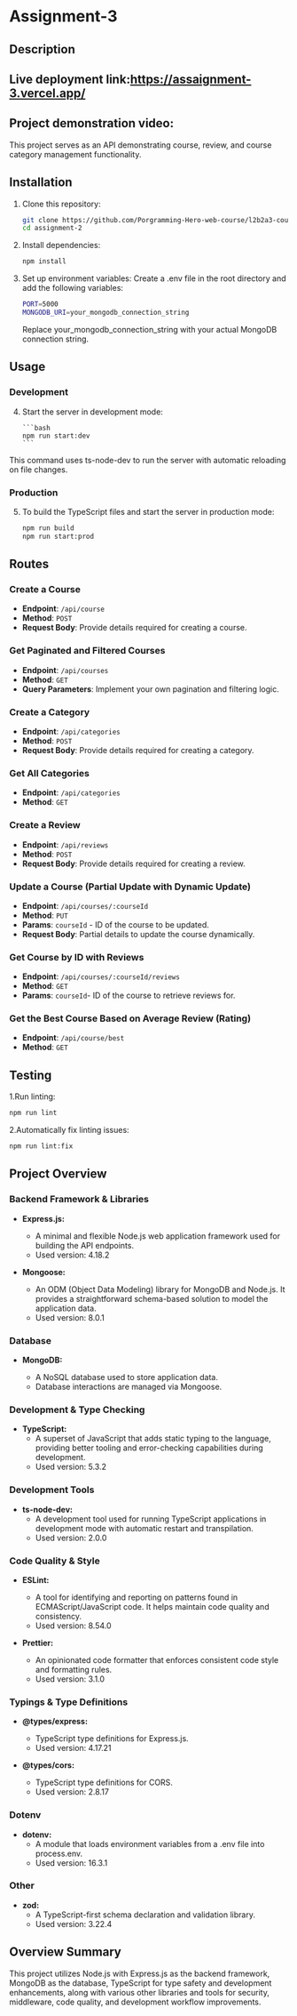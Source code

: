 # Assignment-3

## Description
## Live deployment link:https://assaignment-3.vercel.app/
## Project demonstration video: 
This project serves as an API demonstrating course, review, and course category management functionality.

## Installation

1. Clone this repository:

   ```bash
   git clone https://github.com/Porgramming-Hero-web-course/l2b2a3-course-review-belalhossain22000.git
   cd assignment-2
   ```

2. Install dependencies:

   ```bash
   npm install
   ```

3. Set up environment variables:
   Create a .env file in the root directory and add the following variables:

   ```bash
   PORT=5000
   MONGODB_URI=your_mongodb_connection_string
   ```

   Replace your_mongodb_connection_string with your actual MongoDB connection string.

## Usage

### Development

4.  Start the server in development mode:

        ```bash
        npm run start:dev
        ```

This command uses ts-node-dev to run the server with automatic reloading on file changes.

### Production

5. To build the TypeScript files and start the server in production mode:

   ```bash
   npm run build
   npm run start:prod
   ```

## Routes

### Create a Course

- **Endpoint**: `/api/course`
- **Method**: `POST`
- **Request Body**: Provide details required for creating a course.

### Get Paginated and Filtered Courses

- **Endpoint**: `/api/courses`
- **Method**: `GET`
- **Query Parameters**: Implement your own pagination and filtering logic.

### Create a Category

- **Endpoint**: `/api/categories`
- **Method**: `POST`
- **Request Body**: Provide details required for creating a category.

### Get All Categories

- **Endpoint**: `/api/categories`
- **Method**: `GET`

### Create a Review

- **Endpoint**: `/api/reviews`
- **Method**: `POST`
- **Request Body**: Provide details required for creating a review.

### Update a Course (Partial Update with Dynamic Update)

- **Endpoint**: `/api/courses/:courseId`
- **Method**: `PUT`
- **Params**: `courseId` - ID of the course to be updated.
- **Request Body**: Partial details to update the course dynamically.

### Get Course by ID with Reviews

- **Endpoint**: `/api/courses/:courseId/reviews`
- **Method**: `GET`
- **Params**: `courseId`- ID of the course to retrieve reviews for.

### Get the Best Course Based on Average Review (Rating)

- **Endpoint**: `/api/course/best`
- **Method**: `GET`

## Testing

1.Run linting:

```bash
npm run lint

```

2.Automatically fix linting issues:

```bash
npm run lint:fix
```

## Project Overview

### Backend Framework & Libraries

- **Express.js:**

  - A minimal and flexible Node.js web application framework used for building the API endpoints.
  - Used version: 4.18.2

- **Mongoose:**
  - An ODM (Object Data Modeling) library for MongoDB and Node.js. It provides a straightforward schema-based solution to model the application data.
  - Used version: 8.0.1

### Database

- **MongoDB:**

  - A NoSQL database used to store application data.
  - Database interactions are managed via Mongoose.

### Development & Type Checking

- **TypeScript:**
  - A superset of JavaScript that adds static typing to the language, providing better tooling and error-checking capabilities during development.
  - Used version: 5.3.2

### Development Tools

- **ts-node-dev:**
  - A development tool used for running TypeScript applications in development mode with automatic restart and transpilation.
  - Used version: 2.0.0

### Code Quality & Style

- **ESLint:**

  - A tool for identifying and reporting on patterns found in ECMAScript/JavaScript code. It helps maintain code quality and consistency.
  - Used version: 8.54.0

- **Prettier:**
  - An opinionated code formatter that enforces consistent code style and formatting rules.
  - Used version: 3.1.0

### Typings & Type Definitions

- **@types/express:**

  - TypeScript type definitions for Express.js.
  - Used version: 4.17.21

- **@types/cors:**
  - TypeScript type definitions for CORS.
  - Used version: 2.8.17

### Dotenv

- **dotenv:**
  - A module that loads environment variables from a .env file into process.env.
  - Used version: 16.3.1

### Other

- **zod:**
  - A TypeScript-first schema declaration and validation library.
  - Used version: 3.22.4

## Overview Summary

This project utilizes Node.js with Express.js as the backend framework, MongoDB as the database, TypeScript for type safety and development enhancements, along with various other libraries and tools for security, middleware, code quality, and development workflow improvements.
